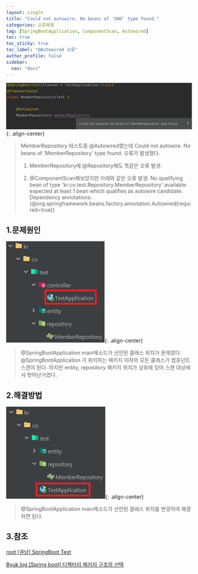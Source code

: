 ```yaml
---
layout: single
title: "Could not autowire. No beans of 'OOO' type found."
categories: 오류해결
tag: [SpringBootApplication, ComponentScan, Autowired]
toc: true
toc_sticky: true
toc_label: "@Autowired 오류"
author_profile: false
sidebar:
  nav: "docs"
---
```


![image-20230130115731190](/images/2023-01-26-first/image-20230130115731190.png){: .align-center}

> MemberRepository 테스트중 @Autowired했는데 Could not autowire. No beans of 'MemberRepository' type found. 오류가 발생했다.
>
> 1. MemberRepository에 @Repository해도 똑같은 오류 발생.
>
> 2. @ComponentScan해보았지만 아래와 같은 오류 발생.
>    No qualifying bean of type 'kr.co.test.Repository.MemberRepository' available: expected at least 1 bean which qualifies as autowire candidate. Dependency annotations: {@org.springframework.beans.factory.annotation.Autowired(required=true)}

## 1.문제원인

![image-20230130122214837](/images/2023-01-26-first/image-20230130122214837.png){: .align-center}

>@SpringBootApplication main메소드가 선언된 클래스 위치가 문제였다.
>@SpringBootApplication 가 위치하는 패키지 이하의 모든 클래스가 컴포넌트 스캔이 된다.
>하지만 entity,  repository 패키지 위치가 상위에 있어 스캔 대상에서 벗어난거였다.

## 2.해결방법
![image-20230130122856306](/images/2023-01-26-first/image-20230130122856306.png){: .align-center}

> @SpringBootApplication main메소드가 선언된 클래스 위치를 변경하여 해결하면 된다.



## 3.참조

[root [권남] SpringBoot Test](https://kwonnam.pe.kr/wiki/springframework/springboot/test/)

[Byuk.log [Spring boot] 디렉터리 패키지 구조의 선택](https://velog.io/@jsb100800/Spring-boot-directory-package)



